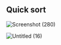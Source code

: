 ## Quick sort

![Screenshot (280)](https://user-images.githubusercontent.com/98957434/171086185-7a909b06-c21f-40f7-be14-3b758b2d4403.png)

![Untitled (16)](https://user-images.githubusercontent.com/98957434/171093364-59986651-a7e0-4b04-9331-2e5e0a44046f.jpg)

